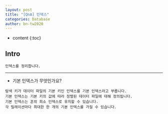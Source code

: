 ```yaml
---
layout: post
title: "[QnA] 인덱스"
categories: Database
author: bn-tw2020
---
```

* content
{:toc}


## Intro

```
인덱스를 정리합니다.
```





---

* 기본 인덱스가 무엇인가요?

```
탐색 키가 데이터 파일의 기본 키인 인덱스를 기본 인덱스라고 부릅니다.
기본 인덱스는 기본 키의 값에 따라 정렬된 데이터 파일에 대해 정의됩니다.
기본 인덱스는 흔히 희소 인덱스로 유지할 수 있습니다.
각 릴레이션마다 최대한 한 개의 기본 인덱스를 가질 수 있습니다.
```